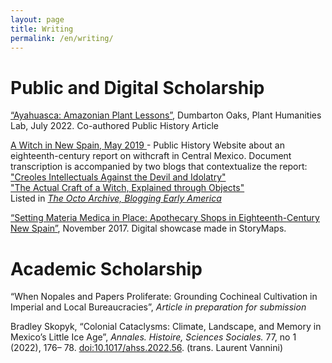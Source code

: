 ```yaml
---
layout: page
title: Writing
permalink: /en/writing/
---
```

 <div>
  <h1>Public and Digital Scholarship</h1>
 <p> <a href="https://lab.plant-humanities.org/ayahuasca/">“Ayahuasca: Amazonian Plant Lessons”</a>, Dumbarton Oaks, Plant Humanities Lab, July 2022. Co-authored Public History Article </p>

<p><a href="https://witchcraftinnewspain.wordpress.com/">A Witch in New Spain, May 2019 </a>- Public History Website about an eighteenth-century report on withcraft in Central Mexico. 
Document transcription is accompanied by two blogs that contextualize the report:
 <br><a href="https://witchcraftinnewspain.wordpress.com/en/blog-1/">"Creoles Intellectuals Against the Devil and Idolatry"</a>
 <br><a href="https://witchcraftinnewspain.wordpress.com/en/blog-2/">"The Actual Craft of a Witch, Explained through Objects"</a>
<br>Listed in <i> <a href="https://oieahc.wm.edu/digital-projects/the-octo/the-octo-archive/">The Octo Archive, Blogging Early America</a> </i>
</p>
<p><a href="https://arcg.is/0jKKez">“Setting Materia Medica in Place: Apothecary Shops in Eighteenth-Century New Spain”</a>, November 2017. Digital showcase made in StoryMaps. 

 </div>
 
 <div>
  <h1>Academic Scholarship</h1>
  <p>“When Nopales and Papers Proliferate: Grounding Cochineal Cultivation in Imperial and Local Bureaucracies”, <i> Article in preparation for submission </i></p> 

  </p> Bradley Skopyk, “Colonial Cataclysms: Climate, Landscape, and Memory in Mexico’s Little Ice Age”, <i>Annales. Histoire, Sciences Sociales.</i> 77, no 1 (2022), 176–  78. <a href="https://doi.org/10.1017/ahss.2022.56 ">doi:10.1017/ahss.2022.56</a>. (trans. Laurent Vannini)</p> 

</div>
